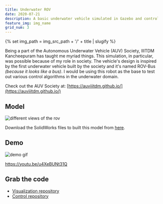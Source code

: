 ```yaml
---
title: Underwater ROV
date: 2020-07-21
description: A basic underwater vehicle simulated in Gazebo and controlled via ROS.
feature_img: img_name
grid_num: 3
---
```

{% set img_path =  img_src_path + '/' + title | slugify %}


Being a part of the Autonomous Underwater Vehicle (AUV) Society, IIITDM Kancheepuram has taught me myriad things. This simulation, in particular, was possible because of my role in society. The vehicle's design is inspired by the first underwater vehicle built by the society and it's named ROV-Bus _(because it looks like a bus)_. I would be using this robot as the base to test out various control algorithms in the underwater domain.

Check out the AUV Society at: [https://auviiitdm.github.io/](https://auviiitdm.github.io/)

<h2 class="text-2xl">Model</h2>

<img src="{{img_path}}/rov_bus_sw.png" alt="different views of the rov" class="float-center m-4  h-auto">

Download the SolidWorks files to built this model from [here](https://github.com/meetm473/rov_bus/tree/master/sw_files).

<h2 class="text-2xl">Demo</h2>

<img src="{{img_path}}/rov-busshort-demo.gif" alt="demo gif" class="float-center m-4  h-auto">

https://youtu.be/u4XeBUNt31Q


<h2 class="text-2xl">Grab the code</h2>

<ul class="list-disc list-inside">
    <li> <a href="https://github.com/meetm473/rov_bus">Visualization repository</a>  </li>
    <li> <a href="https://github.com/meetm473/rov_bus_control">Control repository</a>  </li>
</ul>
